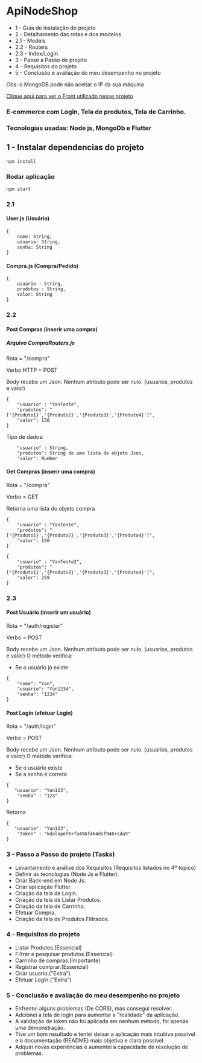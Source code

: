 # ApiNodeShop
* 1 - Guia de instalação do projeto
* 2 - Detalhamento das rotas e dos modelos
* 2.1 - Models
* 2.2 - Routers
* 2.3 - Index/Login
* 3 - Passo a Passo do projeto
* 4 - Requisitos do projeto
* 5 - Conclusão e avaliação do meu desempenho no projeto

Obs: o MongoDB pode não aceitar o IP da sua máquina

 [Clique aqui para ver o Front utilizado nesse projeto](https://github.com/yan-moura19/NodeShopFront)

### E-commerce com Login, Tela de produtos, Tela de Carrinho.
### Tecnologias usadas: Node js, MongoDb e Flutter


## 1 - Instalar dependencias do projeto 
```
npm install
```

### Rodar aplicação
```
npm start
```

### 2.1  
#### User.js (Usuário)
```
{
    nome: String,
    usuario: String,
    senha: String
}
```
#### Compra.js (Compra/Pedido)
```
{
    usuario : String,
    produtos : String,
    valor: String
}
```

### 2.2
#### Post Compras (inserir uma compra) 

##### Arquivo CompraRouters.js
Rota = "/compra"

Verbo HTTP = POST

Body recebe um Json. 
Nenhum atributo pode ser nulo. (usuarios, produtos e valor)
```
{
    "usuario" : "YanTeste",
    "produtos": "['{Produto1}','{Produto2}','{Produto3}','{Produto4}']", 
    "valor": 150
}
```
Tipo de dados:
```
    "usuario" : String,
    "produtos": String de uma lista de objeto Json, 
    "valor": Number 
```

#### Get  Compras (inserir uma compra) 

Rota = "/compra" 

Verbo = GET

Retorna uma lista do objeto compra 
```
{
    "usuario" : "YanTeste",
    "produtos": "['{Produto1}','{Produto2}','{Produto3}','{Produto4}']", 
    "valor": 150
}

{
    "usuario" : "YanTeste2",
    "produtos": "['{Produto1}','{Produto2}','{Produto3}','{Produto4}']", 
    "valor": 259
}
```
### 2.3
#### Post Usuário (inserir um usuário) 
Rota = "/auth/register" 

Verbo = POST

Body recebe um Json. 
Nenhum atributo pode ser nulo. (usuarios, produtos e valor)
O método verifica:
* Se o usuário já existe  

```
{
    "nome": "Yan",
    "usuario": "Yan1234",
    "senha": "1234"
}
```
#### Post Login (efetuar Login) 
Rota = "/auth/login" 

Verbo = POST

Body recebe um Json. 
Nenhum atributo pode ser nulo. (usuarios, produtos e valor)
O método verifica:
* Se o usuário existe  
* Se a senha é correta  
```
{
   "usuario": "Yan123",
    "senha" : "123"
}
```

Retorna
```
{
   "usuario": "Yan123",
    "Token" : "kdalopof6+fa496f464dsf946+sda9"
}
```

### 3 - Passo a Passo do projeto (Tasks)
* Levantamento e análise dos Requisitos (Requisitos listados no 4º tópico)
* Definir  as tecnologias (Node Js e Flutter).
* Criar Back-end em Node Js.
* Criar aplicação Flutter.
* Criação da tela de Login.
* Criação da tela de Listar Produtos.
* Criação da tela de Carrinho.
* Efetuar Compra.
* Criação da tela de Produtos Filtrados.

### 4 - Requisitos do projeto

* Listar Produtos.(Essencial)
* Filtrar e pesquisar produtos.(Essencial)
* Carrinho de compras.(Importante)
* Registrar comprar.(Essencial)
* Criar usuario.("Extra")
* Efetuar Login.("Extra")

### 5 - Conclusão e avaliação do meu desempenho no projeto

* Enfrentei alguns problemas (De CORS), mas consegui resolver.
* Adcionei a tela de login para aumentar a "realidade" da aplicação.
* A validação de token não foi aplicada em nenhum método, foi apenas uma demonstração.
* Tive um bom resultado e tentei deixar a aplicação mais intuitiva possível e a documentação (README) mais objetiva e clara possivel.
* Adquiri novas experiências e aumentei a capacidade de resolução de problemas.
